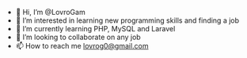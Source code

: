 - 👋 Hi, I’m @LovroGam
- 👀 I’m interested in learning new programming skills and finding a job
- 🌱 I’m currently learning PHP, MySQL and Laravel
- 💞️ I’m looking to collaborate on any job
- 📫 How to reach me lovrog0@gmail.com

<!---
LovroGam/LovroGam is a ✨ special ✨ repository because its `README.md` (this file) appears on your GitHub profile.
You can click the Preview link to take a look at your changes.
--->
